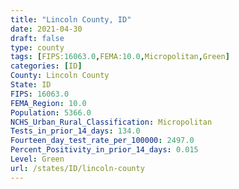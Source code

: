 ```yaml
---
title: "Lincoln County, ID"
date: 2021-04-30
draft: false
type: county
tags: [FIPS:16063.0,FEMA:10.0,Micropolitan,Green]
categories: [ID]
County: Lincoln County
State: ID
FIPS: 16063.0
FEMA_Region: 10.0
Population: 5366.0
NCHS_Urban_Rural_Classification: Micropolitan
Tests_in_prior_14_days: 134.0
Fourteen_day_test_rate_per_100000: 2497.0
Percent_Positivity_in_prior_14_days: 0.015
Level: Green
url: /states/ID/lincoln-county
---
```




